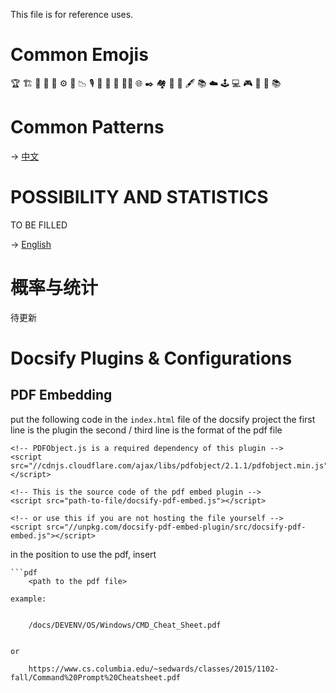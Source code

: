 This file is for reference uses.

# Common Emojis
🏆 🏗️ 📌 🔬 🧰 ⚙ 🚀 📉 🎙️ 📸 🧠 🤖 🥷🏻 🌐 ✒️ 🏘️ 🦾 🔗 🖋️ 📚️ ☁️  🕹️ 💻 🎮️ 📜 🧋 📚️

# Common Patterns
-> [中文](/SKILLSETS/MATH/POSSIBILITY&STATISTICS/possibility&statistics-cn.md)
# POSSIBILITY AND STATISTICS
TO BE FILLED

-> [English](/SKILLSETS/MATH/POSSIBILITY&STATISTICS/possibility&statistics.md)
# 概率与统计
待更新

# Docsify Plugins & Configurations

## PDF Embedding
put the following code in the `index.html` file of the docsify project
the first line is the plugin
the second / third line is the format of the pdf file

```
<!-- PDFObject.js is a required dependency of this plugin -->
<script src="//cdnjs.cloudflare.com/ajax/libs/pdfobject/2.1.1/pdfobject.min.js"></script>

<!-- This is the source code of the pdf embed plugin -->
<script src="path-to-file/docsify-pdf-embed.js"></script>

<!-- or use this if you are not hosting the file yourself -->
<script src="//unpkg.com/docsify-pdf-embed-plugin/src/docsify-pdf-embed.js"></script>
```

in the position to use the pdf, insert
    
```
```pdf
    <path to the pdf file>
```
```
example:
    
```
```pdf
    /docs/DEVENV/OS/Windows/CMD_Cheat_Sheet.pdf
```
```

or 
```
```pdf
    https://www.cs.columbia.edu/~sedwards/classes/2015/1102-fall/Command%20Prompt%20Cheatsheet.pdf
```
```